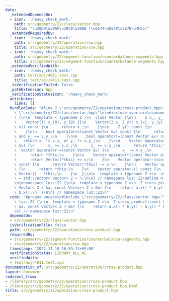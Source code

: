 ```yaml
---
data:
  _extendedDependsOn:
  - icon: ':heavy_check_mark:'
    path: src/geometry/Z2/class/vector.hpp
    title: "\u30D9\u30AF\u30C8\u30EB (\u6574\u6570\u5E7E\u4F55)"
  _extendedRequiredBy:
  - icon: ':heavy_check_mark:'
    path: src/geometry/Z2/operation/ccw.hpp
    title: src/geometry/Z2/operation/ccw.hpp
  - icon: ':heavy_check_mark:'
    path: src/geometry/Z2/segment-function/counterbalance-segments.hpp
    title: src/geometry/Z2/segment-function/counterbalance-segments.hpp
  _extendedVerifiedWith:
  - icon: ':heavy_check_mark:'
    path: test/aoj/4011.test.cpp
    title: test/aoj/4011.test.cpp
  _isVerificationFailed: false
  _pathExtension: hpp
  _verificationStatusIcon: ':heavy_check_mark:'
  attributes:
    links: []
  bundledCode: "#line 2 \"src/geometry/Z2/operation/cross-product.hpp\"\n\n#line 2\
    \ \"src/geometry/Z2/class/vector.hpp\"\n\n#include <vector>\n\nnamespace luz::Z2\
    \ {\n\n  template < typename Z >\n  class Vector {\n\n    Z x_, y_;\n\n   public:\n\
    \    Vector(): x_(0), y_(0) {}\n    Vector(Z x, Z y): x_(x), y_(y) {}\n\n    Z\
    \ x() const {\n      return x_;\n    }\n\n    Z y() const {\n      return y_;\n\
    \    }\n\n    bool operator==(const Vector &v) const {\n      return x_ == v.x_\
    \ and y_ == v.y_;\n    }\n\n    bool operator!=(const Vector &v) const {\n   \
    \   return x_ != v.x_ or y_ != v.y_;\n    }\n\n    Vector &operator+=(const Vector\
    \ &v) {\n      x_ += v.x_;\n      y_ += v.y_;\n      return *this;\n    }\n  \
    \  Vector &operator-=(const Vector &v) {\n      x_ -= v.x_;\n      y_ -= v.y_;\n\
    \      return *this;\n    }\n\n    Vector operator+(const Vector &v) const {\n\
    \      return Vector(*this) += v;\n    }\n    Vector operator-(const Vector &v)\
    \ const {\n      return Vector(*this) -= v;\n    }\n\n    Vector operator+() const\
    \ {\n      return *this;\n    }\n    Vector operator-() const {\n      return\
    \ Vector() - *this;\n    }\n  };\n\n  template < typename Z >\n  using Vectors\
    \ = std::vector< Vector< Z > >;\n\n} // namespace luz::Z2\n#line 4 \"src/geometry/Z2/operation/cross-product.hpp\"\
    \n\nnamespace luz::Z2 {\n\n  template < typename Z >\n  Z cross_product(const\
    \ Vector< Z > &a, const Vector< Z > &b) {\n    return a.x() * b.y() - a.y() *\
    \ b.x();\n  }\n\n} // namespace luz::Z2\n"
  code: "#pragma once\n\n#include \"src/geometry/Z2/class/vector.hpp\"\n\nnamespace\
    \ luz::Z2 {\n\n  template < typename Z >\n  Z cross_product(const Vector< Z >\
    \ &a, const Vector< Z > &b) {\n    return a.x() * b.y() - a.y() * b.x();\n  }\n\
    \n} // namespace luz::Z2\n"
  dependsOn:
  - src/geometry/Z2/class/vector.hpp
  isVerificationFile: false
  path: src/geometry/Z2/operation/cross-product.hpp
  requiredBy:
  - src/geometry/Z2/segment-function/counterbalance-segments.hpp
  - src/geometry/Z2/operation/ccw.hpp
  timestamp: '2022-11-18 16:59:11+09:00'
  verificationStatus: LIBRARY_ALL_AC
  verifiedWith:
  - test/aoj/4011.test.cpp
documentation_of: src/geometry/Z2/operation/cross-product.hpp
layout: document
redirect_from:
- /library/src/geometry/Z2/operation/cross-product.hpp
- /library/src/geometry/Z2/operation/cross-product.hpp.html
title: src/geometry/Z2/operation/cross-product.hpp
---
```

